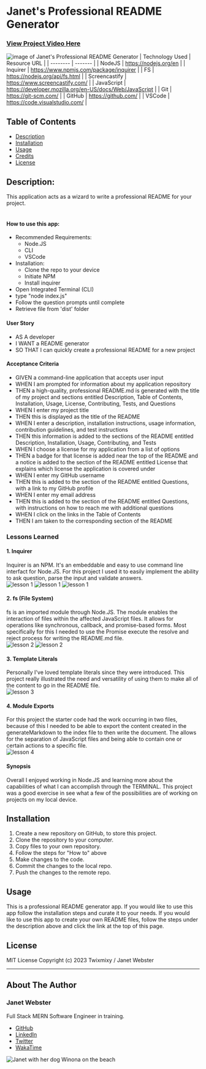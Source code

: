# Janet's Professional README Generator

### [View Project Video Here](https://drive.google.com/file/d/1Od5RjhkV9jCNbGp2n_SjrR4qz6pov_Dt/view?usp=sharing "Janet's Professional README Generator")<br />
![image of Janet's Professional README Generator](assets/img/projectimage.png "image of Janet's Professional README Generator")
| Technology Used    | Resource URL |
| --------  | ------- |
| NodeJS      | https://nodejs.org/en |
| Inquirer      | https://www.npmjs.com/package/inquirer |
| FS      | https://nodejs.org/api/fs.html |
| Screencastify | https://www.screencastify.com/ |
| JavaScript | https://developer.mozilla.org/en-US/docs/Web/JavaScript |
| Git       | https://git-scm.com/ |
| GitHub     | https://github.com/ |
| VSCode    | https://code.visualstudio.com/ |


## Table of Contents

* [Description](#description)
* [Installation](#installation)
* [Usage](#usage)
* [Credits](#credits)
* [License](#license)

## Description:
This application acts as a wizard to write a professional README for your project.<br />
<br />

#### How to use this app:

* Recommended Requirements: 
  * Node.JS
  * CLI
  * VSCode 
* Installation:
  * Clone the repo to your device 
  * Initiate NPM 
  * Install inquirer 
* Open Integrated Terminal (CLI) 
* type "node index.js" 
* Follow the question prompts until complete 
* Retrieve file from 'dist' folder

#### User Story
- AS A developer
- I WANT a README generator
- SO THAT I can quickly create a professional README for a new project

#### Acceptance Criteria
- GIVEN a command-line application that accepts user input
- WHEN I am prompted for information about my application repository
- THEN a high-quality, professional README.md is generated with the title of my project and sections entitled Description, Table of Contents, Installation, Usage, License, Contributing, Tests, and Questions
- WHEN I enter my project title
- THEN this is displayed as the title of the README
- WHEN I enter a description, installation instructions, usage information, contribution guidelines, and test instructions
- THEN this information is added to the sections of the README entitled Description, Installation, Usage, Contributing, and Tests
- WHEN I choose a license for my application from a list of options
- THEN a badge for that license is added near the top of the README and a notice is added to the section of the README entitled License that explains which license the application is covered under
- WHEN I enter my GitHub username
- THEN this is added to the section of the README entitled Questions, with a link to my GitHub profile
- WHEN I enter my email address
- THEN this is added to the section of the README entitled Questions, with instructions on how to reach me with additional questions
- WHEN I click on the links in the Table of Contents
- THEN I am taken to the corresponding section of the README

### Lessons Learned

#### 1. Inquirer
Inquirer is an NPM. It's an embeddable and easy to use command line interfact for Node.JS. For this project I used it to easily implement the ability to ask question, parse the input and validate answers.
<br />
![lesson 1](assets/img/lesson1.png)
![lesson 1](assets/img/lesson1c.png)
![lesson 1](assets/img/lesson1b.png)

#### 2. fs (File System)
fs is an imported module through Node.JS. The module enables the interaction of files within the affected JavaScript files. It allows for operations like synchronous, callback, and promise-based forms. Most specifically for this I needed to use the Promise execute the resolve and reject process for writing the README.md file.
<br />
![lesson 2](assets/img/lesson2.png)
![lesson 2](assets/img/lesson2b.png)

#### 3. Template Literals
Personally I've loved template literals since they were introduced. This project really illustrated the need and versatility of using them to make all of the content to go in the README file.
<br />
![lesson 3](assets/img/lesson3.png)

#### 4. Module Exports
For this project the starter code had the work occurring in two files, because of this I needed to be able to export the content created in the generateMarkdown to the index file to then write the document. The allows for the separation of JavaScript files and being able to contain one or certain actions to a specific file.
<br />
![lesson 4](assets/img/lesson4.png)

#### Synopsis
Overall I enjoyed working in Node.JS and learning more about the capabilities of what I can accomplish through the TERMINAL. This project was a good exercise in see what a few of the possibilities are of working on projects on my local device.

## Installation

1. Create a new repository on GitHub, to store this project.
2. Clone the repository to your computer.
3. Copy files to your own repository.
4. Follow the steps for "How to" above
5. Make changes to the code.
6. Commit the changes to the local repo.
7. Push the changes to the remote repo.

## Usage

This is a professional README generator app. If you would like to use this app follow the installation steps and curate it to your needs. If you would like to use this app to create your own README files, follow the steps under the description above and click the link at the top of this page.

## License

MIT License
Copyright (c) 2023 Twixmixy / Janet Webster

<hr />

## About The Author
### Janet Webster
Full Stack MERN Software Engineer in training.

- [GitHub](https://github.com/TwixmixyJanet/)
- [LinkedIn](https://www.linkedin.com/in/twixmixy/)
- [Twitter](https://twitter.com/Twixmixy)
- [WakaTime](https://wakatime.com/@Twixmixy)

![Janet with her dog Winona on the beach](https://avatars.githubusercontent.com/u/117195025?v=4)